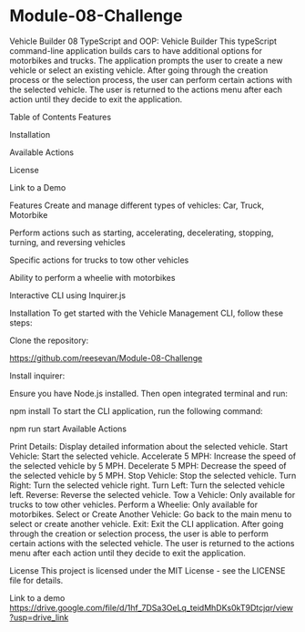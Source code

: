 # Module-08-Challenge
Vehicle Builder
08 TypeScript and OOP: Vehicle Builder
This typeScript command-line application builds cars to have additional options for motorbikes and trucks. The application prompts the user to create a new vehicle or select an existing vehicle. After going through the creation process or the selection process, the user can perform certain actions with the selected vehicle. The user is returned to the actions menu after each action until they decide to exit the application. 

Table of Contents
Features

Installation

Available Actions

License

Link to a Demo

Features
Create and manage different types of vehicles: Car, Truck, Motorbike

Perform actions such as starting, accelerating, decelerating, stopping, turning, and reversing vehicles

Specific actions for trucks to tow other vehicles

Ability to perform a wheelie with motorbikes

Interactive CLI using Inquirer.js

Installation
To get started with the Vehicle Management CLI, follow these steps:

Clone the repository:

https://github.com/reesevan/Module-08-Challenge

Install inquirer:

Ensure you have Node.js installed. Then open integrated terminal and run:

 npm install
To start the CLI application, run the following command:

 npm run start
Available Actions

Print Details: Display detailed information about the selected vehicle. Start Vehicle: Start the selected vehicle. Accelerate 5 MPH: Increase the speed of the selected vehicle by 5 MPH. Decelerate 5 MPH: Decrease the speed of the selected vehicle by 5 MPH. Stop Vehicle: Stop the selected vehicle. Turn Right: Turn the selected vehicle right. Turn Left: Turn the selected vehicle left. Reverse: Reverse the selected vehicle. Tow a Vehicle: Only available for trucks to tow other vehicles. Perform a Wheelie: Only available for motorbikes. Select or Create Another Vehicle: Go back to the main menu to select or create another vehicle. Exit: Exit the CLI application. After going through the creation or selection process, the user is able to perform certain actions with the selected vehicle. The user is returned to the actions menu after each action until they decide to exit the application.

License
This project is licensed under the MIT License - see the LICENSE file for details.

Link to a demo
https://drive.google.com/file/d/1hf_7DSa3OeLq_teidMhDKs0kT9Dtcjqr/view?usp=drive_link
